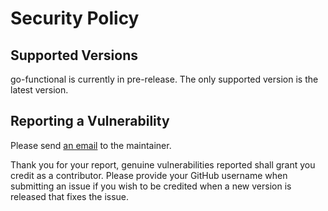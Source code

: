 # Security Policy

## Supported Versions

go-functional is currently in pre-release. The only supported version is the latest version.

## Reporting a Vulnerability

Please send [an email](mailto:tomgodkin@pm.me) to the maintainer.

Thank you for your report, genuine vulnerabilities reported shall grant you credit as a contributor.
Please provide your GitHub username when submitting an issue if you wish to be credited when a new
version is released that fixes the issue.
